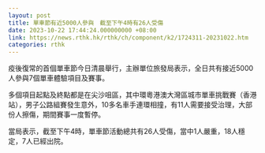 ```yaml
---
layout: post
title: 單車節有近5000人參與　截至下午4時有26人受傷
date: 2023-10-22 17:44:24.000000000 +08:00
link: https://news.rthk.hk/rthk/ch/component/k2/1724311-20231022.htm
categories: rthk
---
```


疫後復常的首個單車節今日清晨舉行，主辦單位旅發局表示，全日共有接近5000人參與7個單車體驗項目及賽事。

多個項目起點及終點都是在尖沙咀區，其中環粵港澳大灣區城市單車挑戰賽（香港站），男子公路組賽發生意外，10多名車手連環相撞，有11人需要接受治理，大部份人擦傷，期間賽事一度暫停。

當局表示，截至下午4時，單車節活動總共有26人受傷，當中1人嚴重，18人穩定，7人已經出院。
